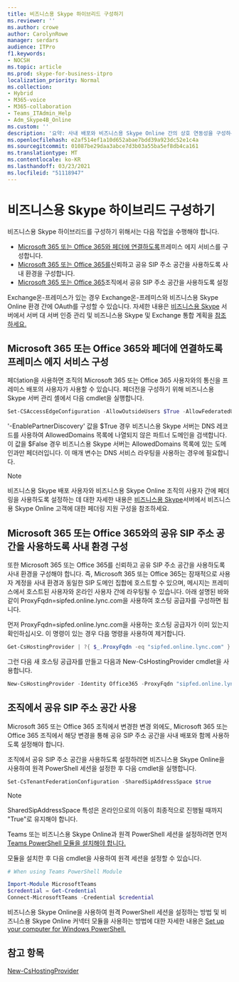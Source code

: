 ```yaml
---
title: 비즈니스용 Skype 하이브리드 구성하기
ms.reviewer: ''
ms.author: crowe
author: CarolynRowe
manager: serdars
audience: ITPro
f1.keywords:
- NOCSH
ms.topic: article
ms.prod: skype-for-business-itpro
localization_priority: Normal
ms.collection:
- Hybrid
- M365-voice
- M365-collaboration
- Teams_ITAdmin_Help
- Adm_Skype4B_Online
ms.custom: ''
description: '요약: 사내 배포와 비즈니스용 Skype Online 간의 상호 연동성을 구성하는 방법을 설명합니다.'
ms.openlocfilehash: e2af514ef1a10d652abae7bdd39a923dc52e1c4a
ms.sourcegitcommit: 01087be29daa3abce7d3b03a55ba5ef8db4ca161
ms.translationtype: MT
ms.contentlocale: ko-KR
ms.lasthandoff: 03/23/2021
ms.locfileid: "51118947"
---
```

# <a name="configure-skype-for-business-hybrid"></a>비즈니스용 Skype 하이브리드 구성하기

비즈니스용 Skype 하이브리드를 구성하기 위해서는 다음 작업을 수행해야 합니다.

- [Microsoft 365 또는 Office 365와 페더에 연결하도록](#configure-your-on-premises-edge-service-to-federate-with-microsoft-365-or-office-365)프레미스 에지 서비스를 구성합니다.
- [Microsoft 365 또는 Office 365를](#configure-your-on-premises-environment-to-enable-shared-sip-address-space-with-microsoft-365-or-office-365)신뢰하고 공유 SIP 주소 공간을 사용하도록 사내 환경을 구성합니다.
- [Microsoft 365 또는 Office 365](#enable-shared-sip-address-space-in-your-organization)조직에서 공유 SIP 주소 공간을 사용하도록 설정

Exchange온-프레미스가 있는 경우 Exchange온-프레미스와 비즈니스용 Skype Online 환경 간에 OAuth를 구성할 수 있습니다. 자세한 내용은 [비즈니스용 Skype](../../SfbServer/manage/authentication/server-to-server-and-partner-applications.md) 서버에서 서버 대 서버 인증 관리 및 비즈니스용 Skype 및 Exchange 통합 계획을 [참조하세요.](../../SfbServer/plan-your-deployment/integrate-with-exchange/integrate-with-exchange.md#feature_support) 
  
## <a name="configure-your-on-premises-edge-service-to-federate-with-microsoft-365-or-office-365"></a>Microsoft 365 또는 Office 365와 페더에 연결하도록 프레미스 에지 서비스 구성

페더ation을 사용하면 조직의 Microsoft 365 또는 Office 365 사용자와의 통신을 프레미스 배포의 사용자가 사용할 수 있습니다. 페더전을 구성하기 위해 비즈니스용 Skype 서버 관리 셸에서 다음 cmdlet을 실행합니다.
  
```PowerShell
Set-CSAccessEdgeConfiguration -AllowOutsideUsers $True -AllowFederatedUsers $True -EnablePartnerDiscovery $True -UseDnsSrvRouting
```

'-EnablePartnerDiscovery' 값을 $True 경우 비즈니스용 Skype 서버는 DNS 레코드를 사용하여 AllowedDomains 목록에 나열되지 않은 파트너 도메인을 검색합니다. 이 값을 $False 경우 비즈니스용 Skype 서버는 AllowedDomains 목록에 있는 도메인과만 페더러입니다. 이 매개 변수는 DNS 서비스 라우팅을 사용하는 경우에 필요합니다.

> [!NOTE]
> 비즈니스용 Skype 배포 사용자와 비즈니스용 Skype Online 조직의 사용자 간에 페더링을 사용하도록 설정하는 데 대한 자세한 내용은 [비즈니스용 Skype](../../SfbServer/manage/federation-and-external-access/federation-support/configuring-federation-support.md)서버에서 비즈니스용 Skype Online 고객에 대한 페더링 지원 구성을 참조하세요.


## <a name="configure-your-on-premises-environment-to-enable-shared-sip-address-space-with-microsoft-365-or-office-365"></a>Microsoft 365 또는 Office 365와의 공유 SIP 주소 공간을 사용하도록 사내 환경 구성

또한 Microsoft 365 또는 Office 365를 신뢰하고 공유 SIP 주소 공간을 사용하도록 사내 환경을 구성해야 합니다. 즉, Microsoft 365 또는 Office 365는 잠재적으로 사용자 계정을 사내 환경과 동일한 SIP 도메인 집합에 호스트할 수 있으며, 메시지는 프레미스에서 호스트된 사용자와 온라인 사용자 간에 라우팅될 수 있습니다.  아래 설명된 바와 같이 ProxyFqdn=sipfed.online.lync.com을 사용하여 호스팅 공급자를 구성하면 됩니다.

먼저 ProxyFqdn=sipfed.online.lync.com을 사용하는 호스팅 공급자가 이미 있는지 확인하십시오. 이 명령이 있는 경우 다음 명령을 사용하여 제거합니다.

```PowerShell
Get-CsHostingProvider | ?{ $_.ProxyFqdn -eq "sipfed.online.lync.com" } | Remove-CsHostingProvider
```

그런 다음 새 호스팅 공급자를 만들고 다음과 New-CsHostingProvider cmdlet을 사용합니다. 

```PowerShell
New-CsHostingProvider -Identity Office365 -ProxyFqdn "sipfed.online.lync.com" -Enabled $true -EnabledSharedAddressSpace $true -HostsOCSUsers $true -VerificationLevel UseSourceVerification -IsLocal $false -AutodiscoverUrl https://webdir.online.lync.com/Autodiscover/AutodiscoverService.svc/root 
```

 ## <a name="enable-shared-sip-address-space-in-your-organization"></a>조직에서 공유 SIP 주소 공간 사용
  
Microsoft 365 또는 Office 365 조직에서 변경한 변경 외에도, Microsoft 365 또는 Office 365 조직에서 해당 변경을 통해 공유 SIP 주소 공간을 사내 배포와 함께 사용하도록 설정해야 합니다.  

조직에서 공유 SIP 주소 공간을 사용하도록 설정하려면 비즈니스용 Skype Online을 사용하여 원격 PowerShell 세션을 설정한 후 다음 cmdlet을 실행합니다.
  
```PowerShell
Set-CsTenantFederationConfiguration -SharedSipAddressSpace $true
```

> [!NOTE]
> SharedSipAddressSpace 특성은 온라인으로의 이동이 최종적으로 진행될 때까지 "True"로 유지해야 합니다. 
  
Teams 또는 비즈니스용 Skype Online과 원격 PowerShell 세션을 설정하려면 먼저 [Teams PowerShell 모듈을 설치해야 합니다.](/microsoftteams/teams-powershell-install)
  
모듈을 설치한 후 다음 cmdlet을 사용하여 원격 세션을 설정할 수 있습니다.
   ```powershell
   # When using Teams PowerShell Module

   Import-Module MicrosoftTeams
   $credential = Get-Credential
   Connect-MicrosoftTeams -Credential $credential
   ```

비즈니스용 Skype Online을 사용하여 원격 PowerShell 세션을 설정하는 방법 및 비즈니스용 Skype Online 커넥터 모듈을 사용하는 방법에 대한 자세한 내용은 [Set up your computer for Windows PowerShell.](../../SfbOnline/set-up-your-computer-for-windows-powershell/set-up-your-computer-for-windows-powershell.md)
  


## <a name="see-also"></a>참고 항목

[New-CsHostingProvider](/powershell/module/skype/new-cshostingprovider?view=skype-ps)